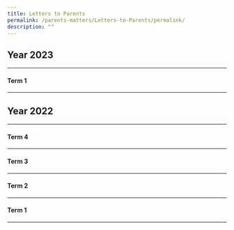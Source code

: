 ```yaml
---
title: Letters to Parents
permalink: /parents-matters/Letters-to-Parents/permalink/
description: ""
---
```

## **Year 2023** 
---
#### **Term 1**
---

## **Year 2022** 
---
#### **Term 4**
[](/files/Parents%20Matter/Parents%20Letter/2022/Letter%20to%20Parents%20(End%20of%20Term%204)%2011%20Nov%2022.pdf)
[](/files/Parents%20Matter/Parents%20Letter/2022/Letter%20to%20Parents_Term%204_Week%201.pdf)

---
#### **Term 3**
[](/files/Parents%20Matter/Parents%20Letter/2022/Letter%20to%20Parents_Term%203_Week%201.pdf)

---
#### **Term 2**
[](/files/Parents%20Matter/Parents%20Letter/2022/Letter%20to%20Parents_Term%202_Week%208.pdf)
[](/files/Parents%20Matter/Parents%20Letter/2022/Letter%20to%20Parents_Term%202_Week%201.pdf)

---
#### **Term 1**
[](/files/Parents%20Matter/Parents%20Letter/2022/Letter%20to%20Parents_Term%201%20Week%201.pdf)
[](/files/Parents%20Matter/Parents%20Letter/2022/Letter%20to%20Parents_Term%201%20Week%207.pdf)

---